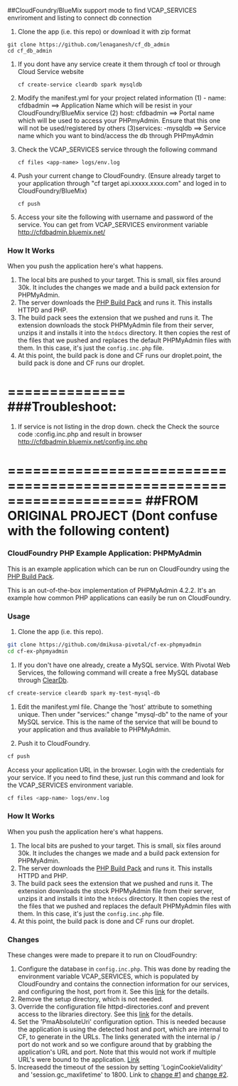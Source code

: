 ##CloudFoundry/BlueMix support mode to find VCAP_SERVICES envriroment and listing to connect db connection
1. Clone the app (i.e. this repo) or download it with zip format

  ```
  git clone https://github.com/lenaganesh/cf_db_admin
  cd cf_db_admin
  ```
  
1. If you dont have any service create it them through cf tool or through Cloud Service website
	```
	cf create-service cleardb spark mysqldb
	```
1. Modify the manifest.yml for your project related information
	(1) - name: cfdbadmin 	==> Application Name which will be resist in your CloudFoundry/BlueMix service
	(2) host: cfdbadmin   	==> Portal name which will be used to access your PHPmyAdmin. Ensure that this one will not be used/registered by others
	(3)services:
		-mysqldb
							==> Service name which you want to bind/access the db through PHPmyAdmin

1. Check the VCAP_SERVICES service through the following command
	```
	cf files <app-name> logs/env.log
	```
1. Push your current change to CloudFoundry. (Ensure already target to your application through "cf target api.xxxxx.xxxx.com" and loged in to CloudFoundry/BlueMix)
	```
	cf push
	```
1. Access your site the following with username and password of the service. You can get from VCAP_SERVICES environment variable
	http://cfdbadmin.bluemix.net/
	
### How It Works

When you push the application here's what happens.

1. The local bits are pushed to your target.  This is small, six files around 30k. It includes the changes we made and a build pack extension for PHPMyAdmin.
1. The server downloads the [PHP Build Pack] and runs it.  This installs HTTPD and PHP.
1. The build pack sees the extension that we pushed and runs it.  The extension downloads the stock PHPMyAdmin file from their server, unzips it and installs it into the `htdocs` directory.  It then copies the rest of the files that we pushed and replaces the default PHPMyAdmin files with them.  In this case, it's just the `config.inc.php` file.
1. At this point, the build pack is done and CF runs our droplet.point, the build pack is done and CF runs our droplet.

==============
###Troubleshoot:
==============
1. If service is not listing in the drop down. check the 
Check the source code :config.inc.php and result in browser
http://cfdbadmin.bluemix.net/config.inc.php



====================================================================
##FROM ORIGINAL PROJECT (Dont confuse with the following content)
====================================================================
### CloudFoundry PHP Example Application:  PHPMyAdmin

This is an example application which can be run on CloudFoundry using the [PHP Build Pack].

This is an out-of-the-box implementation of PHPMyAdmin 4.2.2.  It's an example how common PHP applications can easily be run on CloudFoundry.

### Usage

1. Clone the app (i.e. this repo).

  ```bash
  git clone https://github.com/dmikusa-pivotal/cf-ex-phpmyadmin
  cd cf-ex-phpmyadmin
  ```

1. If you don't have one already, create a MySQL service.  With Pivotal Web Services, the following command will create a free MySQL database through [ClearDb].

  ```bash
  cf create-service cleardb spark my-test-mysql-db
  ```

1. Edit the manifest.yml file.  Change the 'host' attribute to something unique.  Then under "services:" change "mysql-db" to the name of your MySQL service.  This is the name of the service that will be bound to your application and thus available to PHPMyAdmin.

1. Push it to CloudFoundry.

  ```bash
  cf push
  ```

  Access your application URL in the browser.  Login with the credentials for your service.  If you need to find these, just run this command and look for the VCAP_SERVICES environment variable.

  ```bash
  cf files <app-name> logs/env.log
  ```

### How It Works

When you push the application here's what happens.

1. The local bits are pushed to your target.  This is small, six files around 30k. It includes the changes we made and a build pack extension for PHPMyAdmin.
1. The server downloads the [PHP Build Pack] and runs it.  This installs HTTPD and PHP.
1. The build pack sees the extension that we pushed and runs it.  The extension downloads the stock PHPMyAdmin file from their server, unzips it and installs it into the `htdocs` directory.  It then copies the rest of the files that we pushed and replaces the default PHPMyAdmin files with them.  In this case, it's just the `config.inc.php` file.
1. At this point, the build pack is done and CF runs our droplet.

### Changes

These changes were made to prepare it to run on CloudFoundry:

1. Configure the database in `config.inc.php`.  This was done by reading the environment variable VCAP_SERVICES, which is populated by CloudFoundry and contains the connection information for our services, and configuring the host, port from it.  See this [link](https://github.com/dmikusa-pivotal/cf-ex-phpmyadmin/blob/master/htdocs/config.inc.php#L27) for the details.
2. Remove the setup directory, which is not needed.
3. Override the configuration file httpd-directories.conf and prevent access to the libraries directory.  See this [link](https://github.com/dmikusa-pivotal/cf-ex-phpmyadmin/blob/master/.bp-config/httpd/extra/httpd-directories.conf#L14) for the details.
4. Set the 'PmaAbsoluteUri' configuration option.  This is needed because the application is using the detected host and port, which are internal to CF, to generate in the URLs.  The links generated with the internal ip / port do not work and so we configure around that by grabbing the application's URL and port. Note that this would not work if multiple URL's were bound to the application.  [Link](https://github.com/dmikusa-pivotal/cf-ex-phpmyadmin/blob/master/htdocs/config.inc.php#L52)
5. Increasedd the timeout of the session by setting 'LoginCookieValidity' and 'session.gc_maxlifetime' to 1800.  Link to [change #1](https://github.com/dmikusa-pivotal/cf-ex-phpmyadmin/blob/master/htdocs/config.inc.php#L56) and [change #2](https://github.com/dmikusa-pivotal/cf-ex-phpmyadmin/blob/master/.bp-config/php/php.ini#L1443).

[PHP Build Pack]:https://github.com/dmikusa-pivotal/cf-php-build-pack
[ClearDb]:https://www.cleardb.com/
